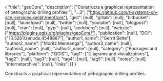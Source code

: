 {
  "title": "geoCore",
  "description": ["Constructs a graphical representation of petrographic drilling profiles."],
  "...3": ["https://github.com/t-systems-on-site-services-gmbh/geoCore"],
  "gist": [null],
  "gitlab": [null],
  "bitbucket": [null],
  "launchpad": [null],
  "twitter": [null],
  "youtube": [null],
  "blogpost": [null],
  "cran": [null],
  "pypi": [null],
  "codeberg": [null],
  "website": ["https://plugins.qgis.org/plugins/geoCore/"],
  "publication": [null],
  "DOI": ["10.5281/zenodo.4548887"],
  "author1_name": ["Gerrit Bette"],
  "author2_name": ["Moritz Mennenga"],
  "author3_name": [null],
  "author4_name": [null],
  "author5_name": [null],
  "category": ["Packages and libraries"],
  "platform": ["QGIS"],
  "tag1": ["Diagrams and visualizations"],
  "tag2": [null],
  "tag3": [null],
  "tag4": [null],
  "tag5": [null],
  "notes": [null],
  "internetarchive": [null],
  "links": []
}

<!-- Generated by csv2md.R – do not edit by hand -->

Constructs a graphical representation of petrographic drilling profiles.